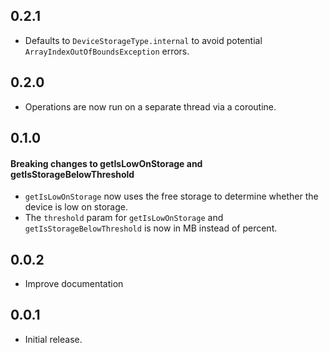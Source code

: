 ## 0.2.1

- Defaults to ``DeviceStorageType.internal`` to avoid potential ``ArrayIndexOutOfBoundsException`` errors.

## 0.2.0

- Operations are now run on a separate thread via a coroutine.

## 0.1.0

#### **Breaking changes** to getIsLowOnStorage and getIsStorageBelowThreshold

- ``getIsLowOnStorage`` now uses the free storage to determine whether the device is low on storage. 
- The ``threshold`` param for ``getIsLowOnStorage`` and ``getIsStorageBelowThreshold`` is now in MB instead of percent.

## 0.0.2

* Improve documentation

## 0.0.1

* Initial release.
